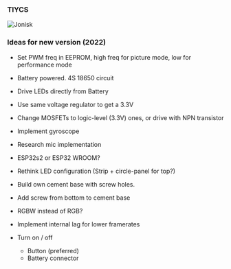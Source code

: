 ### TIYCS  

![Jonisk](./images/jonisk.jpg "Jonisk")

### Ideas for new version (2022)
- Set PWM freq in EEPROM, high freq for picture mode, low for performance mode  
- Battery powered. 4S 18650 circuit  
- Drive LEDs directly from Battery  
- Use same voltage regulator to get a 3.3V  
- Change MOSFETs to logic-level (3.3V) ones, or drive with NPN transistor  
- Implement gyroscope  
- Research mic implementation  

- ESP32s2 or ESP32 WROOM?  
- Rethink LED configuration (Strip + circle-panel for top?)  

- Build own cement base with screw holes.  
- Add screw from bottom to cement base  
- RGBW instead of RGB?  
- Implement internal lag for lower framerates  

- Turn on / off  
  - Button (preferred)
  - Battery connector
